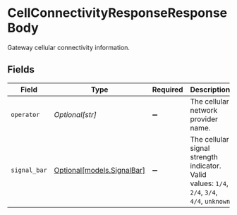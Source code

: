 # CellConnectivityResponseResponseBody

Gateway cellular connectivity information.


## Fields

| Field                                                                                        | Type                                                                                         | Required                                                                                     | Description                                                                                  | Example                                                                                      |
| -------------------------------------------------------------------------------------------- | -------------------------------------------------------------------------------------------- | -------------------------------------------------------------------------------------------- | -------------------------------------------------------------------------------------------- | -------------------------------------------------------------------------------------------- |
| `operator`                                                                                   | *Optional[str]*                                                                              | :heavy_minus_sign:                                                                           | The cellular network provider name.                                                          | AT&T                                                                                         |
| `signal_bar`                                                                                 | [Optional[models.SignalBar]](../models/signalbar.md)                                         | :heavy_minus_sign:                                                                           | The cellular signal strength indicator.  Valid values: `1/4`, `2/4`, `3/4`, `4/4`, `unknown` | 1/4                                                                                          |